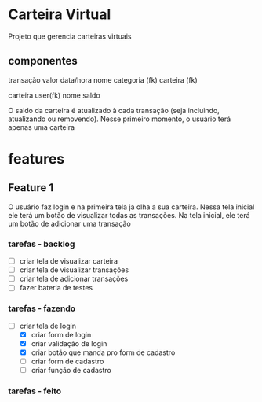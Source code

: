 # Carteira Virtual
Projeto que gerencia carteiras virtuais

## componentes

transação
    valor
    data/hora
    nome
    categoria (fk)
    carteira (fk)

carteira
    user(fk)
    nome
    saldo

O saldo da carteira é atualizado à cada transação (seja incluindo, atualizando ou removendo).
Nesse primeiro momento, o usuário terá apenas uma carteira

# features


## Feature 1
O usuário faz login e na primeira tela ja olha a sua carteira.
Nessa tela inicial ele terá um botão de visualizar todas as transações.
Na tela inicial, ele terá um botão de adicionar uma transação

### tarefas - backlog
- [ ] criar tela de visualizar carteira
- [ ] criar tela de visualizar transações
- [ ] criar tela de adicionar transações
- [ ] fazer bateria de testes

### tarefas - fazendo
- [ ] criar tela de login
    - [x] criar form de login
    - [x] criar validação de login
    - [x] criar botão que manda pro form de cadastro
    - [ ] criar form de cadastro
    - [ ] criar função de cadastro

### tarefas - feito

